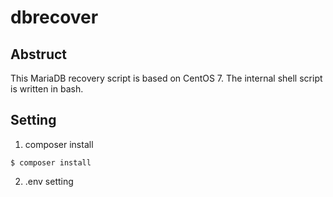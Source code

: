 # dbrecover

## Abstruct
This MariaDB recovery script is based on CentOS 7. The internal shell script is written in bash.

## Setting

1. composer install
````
$ composer install
````

2. .env setting
````
````
